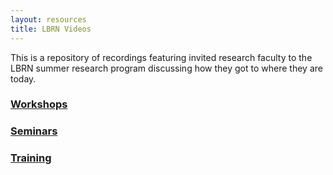 ```yaml
---
layout: resources
title: LBRN Videos
---
```


This is a repository of recordings featuring invited research faculty to the LBRN summer research program discussing how they got to where they are today.

### [Workshops](https://www.youtube.com/user/LBRNINBRE/search?query=workshop)

### [Seminars](https://www.youtube.com/user/LBRNINBRE/search?query=seminar)

### [Training](https://www.youtube.com/user/LBRNINBRE/search?query=traning)
